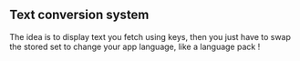 ## Text conversion system

The idea is to display text you fetch using keys, then you just have to swap the stored set to change your app language, like a language pack !


